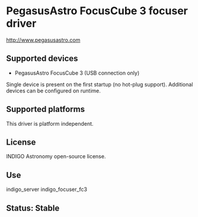 # PegasusAstro FocusCube 3 focuser driver

http://www.pegasusastro.com

## Supported devices
* PegasusAstro FocusCube 3 (USB connection only)

Single device is present on the first startup (no hot-plug support). Additional devices can be configured on runtime.

## Supported platforms

This driver is platform independent.

## License

INDIGO Astronomy open-source license.

## Use

indigo_server indigo_focuser_fc3

## Status: Stable

